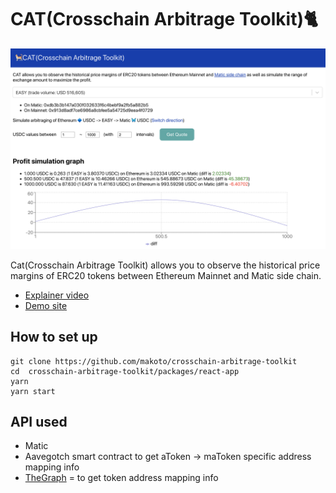 

# CAT(Crosschain Arbitrage Toolkit)🐈

![](./cat.png)

Cat(Crosschain Arbitrage Toolkit) allows you to observe the historical price margins of ERC20 tokens between Ethereum Mainnet and Matic side chain.

- [Explainer video]()
- [Demo site](https://crosschain-arbitrage-toolkit.surge.sh)

## How to set up

```
git clone https://github.com/makoto/crosschain-arbitrage-toolkit
cd  crosschain-arbitrage-toolkit/packages/react-app
yarn
yarn start
```

## API used

- Matic
- Aavegotch smart contract to get aToken -> maToken specific address mapping info
- [TheGraph](https://thegraph.com/explorer/subgraph/maticnetwork/mainnet-root-subgraphs) = to get token address mapping info

